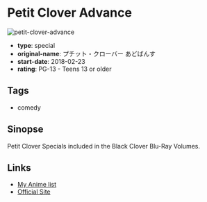 # Petit Clover Advance

![petit-clover-advance](https://cdn.myanimelist.net/images/anime/1752/101126.jpg)

-   **type**: special
-   **original-name**: プチット・クローバー あどばんす
-   **start-date**: 2018-02-23
-   **rating**: PG-13 - Teens 13 or older

## Tags

-   comedy

## Sinopse

Petit Clover Specials included in the Black Clover Blu-Ray Volumes.

## Links

-   [My Anime list](https://myanimelist.net/anime/39864/Petit_Clover_Advance)
-   [Official Site](https://bclover.jp/discography/)
